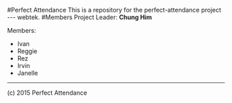 #Perfect Attendance
This is a repository for the perfect-attendance project --- webtek.
#Members
Project Leader: **Chung Him**

Members:
* Ivan
* Reggie
* Rez
* Irvin
* Janelle


---
(c) 2015 Perfect Attendance
